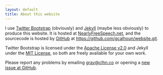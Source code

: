 ```yaml
---
layout: default
title: About this website
---
```


I use [Twitter Bootstrap](http://twitter.github.com/bootstrap) (obviously)
and [Jekyll](http://jekyllrb.com/) (maybe less obviously) to produce
this website.  It is hosted at
[NearlyFreeSpeech.net](https://www.nearlyfreespeech.net/), and the
sourcecode is hosted by [GitHub](https://www.github.com) at
<https://github.com/gcalhoun/website.git>.

Twitter Bootstrap is licensed under the [Apache License
v2.0](http://www.apache.org/licenses/LICENSE-2.0) and Jekyll under the
[MIT License](http://opensource.org/licenses/MIT), so both are freely
available for your own work.

Please report any problems by emailing <gray@clhn.co> or opening a
[new issue at GitHub](https://github.com/gcalhoun/website/issues/new).

